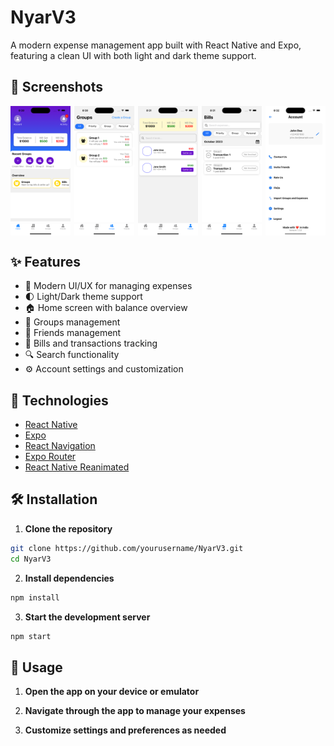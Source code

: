 # NyarV3

A modern expense management app built with React Native and Expo, featuring a clean UI with both light and dark theme support.

## 📱 Screenshots

<div style="display: flex; justify-content: space-between; margin-bottom: 20px;">
    <img src="./screenshots/home_screen.png" alt="Home Screen" width="19%" />
    <img src="./screenshots/groups_screen.png" alt="Groups Screen" width="19%" />
    <img src="./screenshots/friends_screen.png" alt="Friends Screen" width="19%" />
    <img src="./screenshots/bills_screen.png" alt="Bills Screen" width="19%" />
    <img src="./screenshots/account_screen.png" alt="Account Screen" width="19%" />
</div>

## ✨ Features

- 📱 Modern UI/UX for managing expenses
- 🌓 Light/Dark theme support
- 🏠 Home screen with balance overview
- 👥 Groups management
- 👤 Friends management
- 💸 Bills and transactions tracking
- 🔍 Search functionality
- ⚙️ Account settings and customization

## 🚀 Technologies

- [React Native](https://reactnative.dev/)
- [Expo](https://expo.dev/)
- [React Navigation](https://reactnavigation.org/)
- [Expo Router](https://docs.expo.dev/router/introduction/)
- [React Native Reanimated](https://docs.swmansion.com/react-native-reanimated/)

## 🛠️ Installation

1. **Clone the repository**

```bash
git clone https://github.com/yourusername/NyarV3.git
cd NyarV3
```

2. **Install dependencies**

```bash
npm install
```

3. **Start the development server**

```bash
npm start
```

## 📖 Usage

1. **Open the app on your device or emulator**

2. **Navigate through the app to manage your expenses**

3. **Customize settings and preferences as needed**